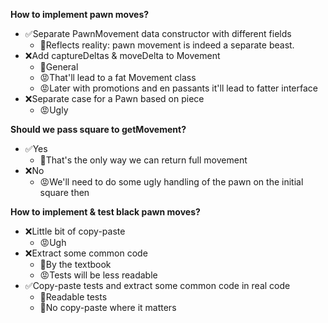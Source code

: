 **How to implement pawn moves?**
* ✅Separate PawnMovement data constructor with different fields
    * 🙂Reflects reality: pawn movement is indeed a separate beast.
* ❌Add captureDeltas & moveDelta to Movement
    * 🙂General
    * 😡That'll lead to a fat Movement class
    * 😡Later with promotions and en passants it'll lead to fatter interface
* ❌Separate case for a Pawn based on piece
    * 😡Ugly


**Should we pass square to getMovement?**
* ✅Yes
    * 🙂That's the only way we can return full movement
* ❌No
    * 😡We'll need to do some ugly handling of the pawn on the initial square then


**How to implement & test black pawn moves?**
* ❌Little bit of copy-paste
    * 😡Ugh
* ❌Extract some common code
    * 🙂By the textbook
    * 😡Tests will be less readable
* ✅Copy-paste tests and extract some common code in real code
    * 🙂Readable tests
    * 🙂No copy-paste where it matters